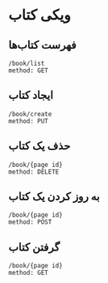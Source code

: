 # ویکی کتاب

## فهرست کتاب‌ها

	/book/list
	method: GET

## ایجاد کتاب

	/book/create
	method: PUT

## حذف یک کتاب

	/book/{page id}
	method: DELETE

## به روز کردن یک کتاب

	/book/{page id}
	method: POST

## گرفتن کتاب

	/book/{page id}
	method: GET